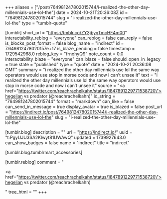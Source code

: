 +++
aliases = ["/post/764981247802015744/i-realized-the-other-day-millennials-use-lol-the"]
date = 2024-10-21T20:36:08Z
id = "764981247802015744"
slug = "i-realized-the-other-day-millennials-use-lol-the"
type = "tumblr-quote"

[tumblr]
short_url = "https://tmblr.co/ZY3jbygTmcHF4m00"
interactability_reblog = "everyone"
can_reblog = false
can_reply = false
is_blocks_post_format = false
blog_name = "indirect"
id = 7.649812478020157e+17
is_blaze_pending = false
timestamp = 1729542968.0
reblog_key = "frnohyQ9"
note_count = 0.0
interactability_blaze = "everyone"
can_blaze = false
should_open_in_legacy = true
state = "published"
type = "quote"
date = "2024-10-21 20:36:08 GMT"
summary = "i realized the other day millennials use lol the same way operators would use stop in morse code and now i can’t unsee it"
text = "i realized the other day millennials use lol the same way operators would use stop in morse code and now i can&rsquo;t unsee it"
source = "<a href=\"https://twitter.com/reachrachelkahn/status/1847891229771538720\">hegelian vs predator (@reachrachelkahn)</a>"
id_string = "764981247802015744"
format = "markdown"
can_like = false
can_send_in_message = true
display_avatar = true
is_blazed = false
post_url = "https://indirect.io/post/764981247802015744/i-realized-the-other-day-millennials-use-lol-the"
slug = "i-realized-the-other-day-millennials-use-lol-the"

[tumblr.blog]
description = ""
url = "https://indirect.io/"
uuid = "t:PgyUJU3SA2Klwyt81UWAwQ"
updated = 1739927643.0
can_show_badges = false
name = "indirect"
title = "indirect"

[tumblr.blog.tumblrmart_accessories]

[tumblr.reblog]
comment = "<p><a href=\"https://twitter.com/reachrachelkahn/status/1847891229771538720\">hegelian vs predator (@reachrachelkahn)</a></p>"
tree_html = ""
+++

